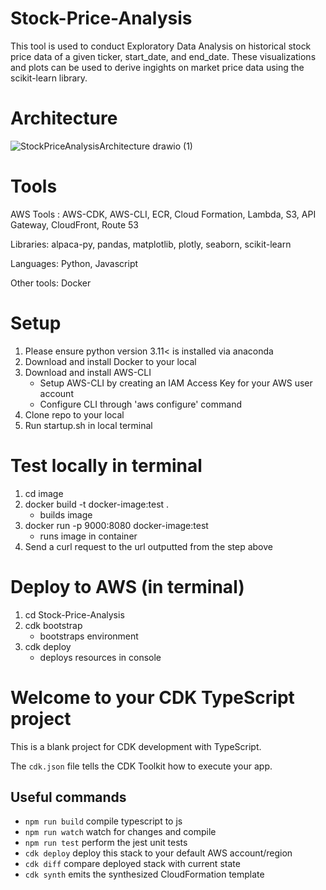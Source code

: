 # Stock-Price-Analysis

This tool is used to conduct Exploratory Data Analysis on historical stock price data of a given ticker, start_date, and end_date. These visualizations and plots can be used to derive ingights on market price data using the scikit-learn library.

# Architecture

![StockPriceAnalysisArchitecture drawio (1)](https://github.com/Shashank-Sund/Stock-Price-Analysis/assets/29733360/d9b78f39-9b8c-4b0d-801d-20a734f8f25e)

# Tools

AWS Tools : AWS-CDK, AWS-CLI, ECR, Cloud Formation, Lambda, S3, API Gateway, CloudFront, Route 53

Libraries: alpaca-py, pandas, matplotlib, plotly, seaborn, scikit-learn

Languages: Python, Javascript

Other tools: Docker

# Setup

1. Please ensure python version 3.11< is installed via anaconda
2. Download and install Docker to your local
3. Download and install AWS-CLI
   - Setup AWS-CLI by creating an IAM Access Key for your AWS user account
   - Configure CLI through 'aws configure' command
4. Clone repo to your local
5. Run startup.sh in local terminal


# Test locally in terminal

  1. cd image
  2. docker build -t docker-image:test .
     - builds image
  3. docker run -p 9000:8080 docker-image:test
     - runs image in container
  4. Send a curl request to the url outputted from the step above

# Deploy to AWS (in terminal)

  1. cd Stock-Price-Analysis
  2. cdk bootstrap
     - bootstraps environment
  4. cdk deploy
     - deploys resources in console

# Welcome to your CDK TypeScript project

This is a blank project for CDK development with TypeScript.

The `cdk.json` file tells the CDK Toolkit how to execute your app.

## Useful commands

* `npm run build`   compile typescript to js
* `npm run watch`   watch for changes and compile
* `npm run test`    perform the jest unit tests
* `cdk deploy`      deploy this stack to your default AWS account/region
* `cdk diff`        compare deployed stack with current state
* `cdk synth`       emits the synthesized CloudFormation template

   
